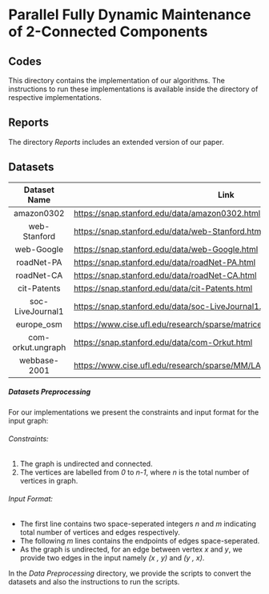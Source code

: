 # Parallel Fully Dynamic Maintenance of 2-Connected Components

## Codes
This directory contains the implementation of our algorithms. 
The instructions to run these implementations is available inside the directory of respective implementations.

## Reports
The directory *Reports* includes an extended version of our paper. 

## Datasets

|    Dataset Name   | Link                                                                               | Vertices | Edges     |
|:-----------------:|------------------------------------------------------------------------------------|----------|-----------|
| amazon0302        | https://snap.stanford.edu/data/amazon0302.html | 262111   | 1234877   |
| web-Stanford      | https://snap.stanford.edu/data/web-Stanford.html | 281903   | 2312497   |
| web-Google        | https://snap.stanford.edu/data/web-Google.html | 875713   | 5105039   |
| roadNet-PA        | https://snap.stanford.edu/data/roadNet-PA.html | 1088092  | 1541898   |
| roadNet-CA        | https://snap.stanford.edu/data/roadNet-CA.html | 1965206  | 2766607   |
| cit-Patents       | https://snap.stanford.edu/data/cit-Patents.html | 3774768  | 16518948  |
| soc-LiveJournal1  | https://snap.stanford.edu/data/soc-LiveJournal1.html | 4847571  | 68993773  |
| europe_osm        | https://www.cise.ufl.edu/research/sparse/matrices/DIMACS10/europe_osm.html | 50912018 | 108109320 |
| com-orkut.ungraph | https://snap.stanford.edu/data/com-Orkut.html | 3072441  | 117185083 |
| webbase-2001        | https://www.cise.ufl.edu/research/sparse/MM/LAW/webbase-2001.tar.gz | 118142155   | 1019903190   |

##### Datasets Preprocessing
For our implementations we present the constraints and input format for the input graph:
###### Constraints:
1. The graph is undirected and connected.
2. The vertices are labelled from *0* to *n-1*, where *n* is the total number of vertices in graph.
###### Input Format:
- The first line contains two space-seperated integers *n* and *m* indicating total number of vertices and edges respectively.
- The following *m* lines contains the endpoints of edges space-seperated.
- As the graph is undirected, for an edge between vertex *x* and *y*, we provide two edges in the input namely *(x , y)* and *(y , x)*.

In the *Data Preprocessing* directory, we provide the scripts to convert the datasets and also the instructions to run the scripts.

